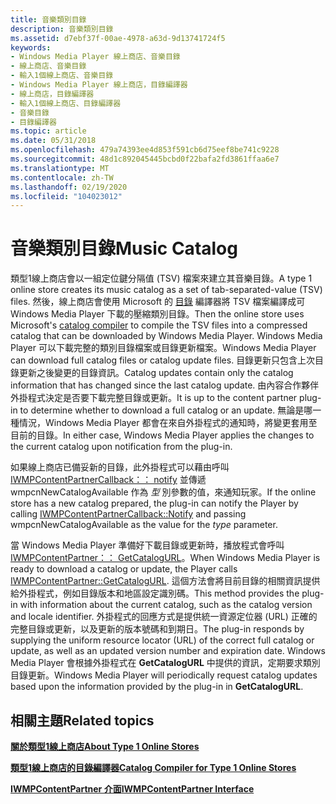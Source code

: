 ```yaml
---
title: 音樂類別目錄
description: 音樂類別目錄
ms.assetid: d7ebf37f-00ae-4978-a63d-9d13741724f5
keywords:
- Windows Media Player 線上商店、音樂目錄
- 線上商店、音樂目錄
- 輸入1個線上商店、音樂目錄
- Windows Media Player 線上商店，目錄編譯器
- 線上商店，目錄編譯器
- 輸入1個線上商店、目錄編譯器
- 音樂目錄
- 目錄編譯器
ms.topic: article
ms.date: 05/31/2018
ms.openlocfilehash: 479a74393ee4d853f591cb6d75eef8be741c9228
ms.sourcegitcommit: 48d1c892045445bcbd0f22bafa2fd3861ffaa6e7
ms.translationtype: MT
ms.contentlocale: zh-TW
ms.lasthandoff: 02/19/2020
ms.locfileid: "104023012"
---
```

# <a name="music-catalog"></a><span data-ttu-id="90b4e-111">音樂類別目錄</span><span class="sxs-lookup"><span data-stu-id="90b4e-111">Music Catalog</span></span>

<span data-ttu-id="90b4e-112">類型1線上商店會以一組定位鍵分隔值 (TSV) 檔案來建立其音樂目錄。</span><span class="sxs-lookup"><span data-stu-id="90b4e-112">A type 1 online store creates its music catalog as a set of tab-separated-value (TSV) files.</span></span> <span data-ttu-id="90b4e-113">然後，線上商店會使用 Microsoft 的 [目錄](catalog-compiler-for-type-1-online-stores.md) 編譯器將 TSV 檔案編譯成可 Windows Media Player 下載的壓縮類別目錄。</span><span class="sxs-lookup"><span data-stu-id="90b4e-113">Then the online store uses Microsoft's [catalog compiler](catalog-compiler-for-type-1-online-stores.md) to compile the TSV files into a compressed catalog that can be downloaded by Windows Media Player.</span></span> <span data-ttu-id="90b4e-114">Windows Media Player 可以下載完整的類別目錄檔案或目錄更新檔案。</span><span class="sxs-lookup"><span data-stu-id="90b4e-114">Windows Media Player can download full catalog files or catalog update files.</span></span> <span data-ttu-id="90b4e-115">目錄更新只包含上次目錄更新之後變更的目錄資訊。</span><span class="sxs-lookup"><span data-stu-id="90b4e-115">Catalog updates contain only the catalog information that has changed since the last catalog update.</span></span> <span data-ttu-id="90b4e-116">由內容合作夥伴外掛程式決定是否要下載完整目錄或更新。</span><span class="sxs-lookup"><span data-stu-id="90b4e-116">It is up to the content partner plug-in to determine whether to download a full catalog or an update.</span></span> <span data-ttu-id="90b4e-117">無論是哪一種情況，Windows Media Player 都會在來自外掛程式的通知時，將變更套用至目前的目錄。</span><span class="sxs-lookup"><span data-stu-id="90b4e-117">In either case, Windows Media Player applies the changes to the current catalog upon notification from the plug-in.</span></span>

<span data-ttu-id="90b4e-118">如果線上商店已備妥新的目錄，此外掛程式可以藉由呼叫 [IWMPContentPartnerCallback：： notify](/previous-versions/windows/desktop/api/contentpartner/nf-contentpartner-iwmpcontentpartnercallback-notify) 並傳遞 wmpcnNewCatalogAvailable 作為 *型* 別參數的值，來通知玩家。</span><span class="sxs-lookup"><span data-stu-id="90b4e-118">If the online store has a new catalog prepared, the plug-in can notify the Player by calling [IWMPContentPartnerCallback::Notify](/previous-versions/windows/desktop/api/contentpartner/nf-contentpartner-iwmpcontentpartnercallback-notify) and passing wmpcnNewCatalogAvailable as the value for the *type* parameter.</span></span>

<span data-ttu-id="90b4e-119">當 Windows Media Player 準備好下載目錄或更新時，播放程式會呼叫 [IWMPContentPartner：： GetCatalogURL](/previous-versions/windows/desktop/api/contentpartner/nf-contentpartner-iwmpcontentpartner-getcatalogurl)。</span><span class="sxs-lookup"><span data-stu-id="90b4e-119">When Windows Media Player is ready to download a catalog or update, the Player calls [IWMPContentPartner::GetCatalogURL](/previous-versions/windows/desktop/api/contentpartner/nf-contentpartner-iwmpcontentpartner-getcatalogurl).</span></span> <span data-ttu-id="90b4e-120">這個方法會將目前目錄的相關資訊提供給外掛程式，例如目錄版本和地區設定識別碼。</span><span class="sxs-lookup"><span data-stu-id="90b4e-120">This method provides the plug-in with information about the current catalog, such as the catalog version and locale identifier.</span></span> <span data-ttu-id="90b4e-121">外掛程式的回應方式是提供統一資源定位器 (URL) 正確的完整目錄或更新，以及更新的版本號碼和到期日。</span><span class="sxs-lookup"><span data-stu-id="90b4e-121">The plug-in responds by supplying the uniform resource locator (URL) of the correct full catalog or update, as well as an updated version number and expiration date.</span></span> <span data-ttu-id="90b4e-122">Windows Media Player 會根據外掛程式在 **GetCatalogURL** 中提供的資訊，定期要求類別目錄更新。</span><span class="sxs-lookup"><span data-stu-id="90b4e-122">Windows Media Player will periodically request catalog updates based upon the information provided by the plug-in in **GetCatalogURL**.</span></span>

## <a name="related-topics"></a><span data-ttu-id="90b4e-123">相關主題</span><span class="sxs-lookup"><span data-stu-id="90b4e-123">Related topics</span></span>

<dl> <dt>

[<span data-ttu-id="90b4e-124">**關於類型1線上商店**</span><span class="sxs-lookup"><span data-stu-id="90b4e-124">**About Type 1 Online Stores**</span></span>](about-type-1-online-stores.md)
</dt> <dt>

[<span data-ttu-id="90b4e-125">**類型1線上商店的目錄編譯器**</span><span class="sxs-lookup"><span data-stu-id="90b4e-125">**Catalog Compiler for Type 1 Online Stores**</span></span>](catalog-compiler-for-type-1-online-stores.md)
</dt> <dt>

[<span data-ttu-id="90b4e-126">**IWMPContentPartner 介面**</span><span class="sxs-lookup"><span data-stu-id="90b4e-126">**IWMPContentPartner Interface**</span></span>](/previous-versions/windows/desktop/api/contentpartner/nn-contentpartner-iwmpcontentpartner)
</dt> </dl>

 

 




